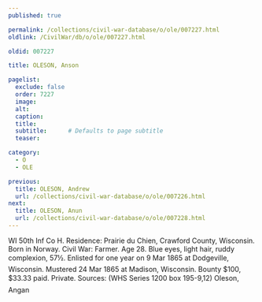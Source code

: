 ```yaml
---
published: true

permalink: /collections/civil-war-database/o/ole/007227.html
oldlink: /CivilWar/db/o/ole/007227.html

oldid: 007227

title: OLESON, Anson

pagelist:
  exclude: false
  order: 7227
  image: 
  alt:
  caption:
  title:
  subtitle:      # Defaults to page subtitle
  teaser:

category: 
  - O 
  - OLE

previous:
  title: OLESON, Andrew
  url: /collections/civil-war-database/o/ole/007226.html  
next:
  title: OLESON, Anun
  url: /collections/civil-war-database/o/ole/007228.html   
---
```

WI 50th Inf Co H. Residence: Prairie du Chien, Crawford County, Wisconsin. Born in Norway. Civil War: Farmer. Age 28. Blue eyes, light hair, ruddy complexion, 5&#146;7&frac12;&#148;. Enlisted for one year on 9 Mar 1865 at Dodgeville, Wisconsin. Mustered 24 Mar 1865 at Madison, Wisconsin. Bounty $100, $33.33 paid. Private. Sources: (WHS Series 1200 box 195-9,12) &#147;Oleson, Angan&#148;